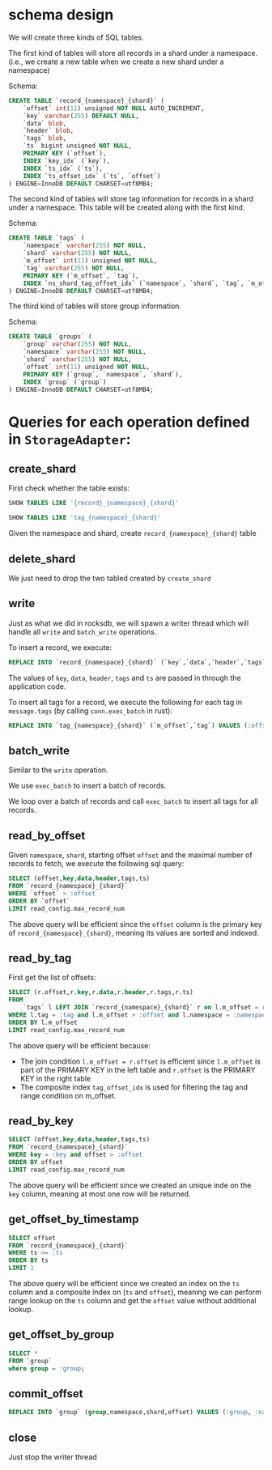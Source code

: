 # schema design

We will create three kinds of SQL tables. 

The first kind of tables will store all records in a shard under a namespace. (i.e., we create a new table when we create a new shard under a namespace)

Schema:

```sql
CREATE TABLE `record_{namespace}_{shard}` (
    `offset` int(11) unsigned NOT NULL AUTO_INCREMENT,
    `key` varchar(255) DEFAULT NULL,
    `data` blob,
    `header` blob,
    `tags` blob,
    `ts` bigint unsigned NOT NULL,
    PRIMARY KEY (`offset`),
    INDEX `key_idx` (`key`),
    INDEX `ts_idx` (`ts`),
    INDEX `ts_offset_idx` (`ts`, `offset`)
) ENGINE=InnoDB DEFAULT CHARSET=utf8MB4;
```

The second kind of tables will store tag information for records in a shard under a namespace. This table will be created along with the first kind.

Schema:

```sql
CREATE TABLE `tags` (
    `namespace` varchar(255) NOT NULL,
    `shard` varchar(255) NOT NULL,
    `m_offset` int(11) unsigned NOT NULL,
    `tag` varchar(255) NOT NULL,
    PRIMARY KEY (`m_offset`, `tag`),
    INDEX `ns_shard_tag_offset_idx` (`namespace`, `shard`, `tag`, `m_offset`)
) ENGINE=InnoDB DEFAULT CHARSET=utf8MB4;
```

The third kind of tables will store group information.

Schema:

```sql
CREATE TABLE `groups` (
    `group` varchar(255) NOT NULL,
    `namespace` varchar(255) NOT NULL,
    `shard` varchar(255) NOT NULL,
    `offset` int(11) unsigned NOT NULL,
    PRIMARY KEY (`group`, `namespace`, `shard`),
    INDEX `group` (`group`)
) ENGINE=InnoDB DEFAULT CHARSET=utf8MB4;
```

# Queries for each operation defined in `StorageAdapter`:

## create_shard

First check whether the table exists:

```sql
SHOW TABLES LIKE '{record}_{namespace}_{shard}'

SHOW TABLES LIKE 'tag_{namespace}_{shard}'
```
Given the namespace and shard, create `record_{namespace}_{shard}` table

## delete_shard

We just need to drop the two tabled created by `create_shard`

## write

Just as what we did in rocksdb, we will spawn a writer thread which will handle all `write` and `batch_write` operations. 

To insert a record, we execute:

```sql
REPLACE INTO `record_{namespace}_{shard}` (`key`,`data`,`header`,`tags`,`ts`) VALUES (:key,:data,:header,:tags,:ts)
```

The values of `key`, `data`, `header`, `tags` and `ts` are passed in through the application code.

To insert all tags for a record, we execute the following for each tag in `message.tags` (by calling `conn.exec_batch` in rust):

```sql
REPLACE INTO `tag_{namespace}_{shard}` (`m_offset`,`tag`) VALUES (:offset,:tag)
```

## batch_write

Similar to the `write` operation. 

We use `exec_batch` to insert a batch of records.

We loop over a batch of records and call `exec_batch` to insert all tags for all records.

## read_by_offset

Given `namespace`, `shard`, starting offset `offset` and the maximal number of records to fetch, we execute the following sql query:

```sql
SELECT (offset,key,data,header,tags,ts) 
FROM `record_{namespace}_{shard}`
WHERE `offset` > :offset
ORDER BY `offset`
LIMIT read_config.max_record_num
```

The above query will be efficient since the `offset` column is the primary key of `record_{namespace}_{shard}`, meaning its values are sorted and indexed.

## read_by_tag

First get the list of offsets:
```sql
SELECT (r.offset,r.key,r.data,r.header,r.tags,r.ts)
FROM 
    `tags` l LEFT JOIN `record_{namespace}_{shard}` r on l.m_offset = r.offset
WHERE l.tag = :tag and l.m_offset > :offset and l.namespace = :namespace and l.shard = :shard
ORDER BY l.m_offset
LIMIT read_config.max_record_num
```

The above query will be efficient because:

- The join condition `l.m_offset = r.offset` is efficient since `l.m_offset` is part of the PRIMARY KEY in the left table and `r.offset` is the PRIMARY KEY in the right table
- The composite index `tag_offset_idx` is used for filtering the tag and range condition on m_offset.

## read_by_key

```sql
SELECT (offset,key,data,header,tags,ts) 
FROM `record_{namespace}_{shard}`
WHERE key = :key and offset > :offset
ORDER BY offset
LIMIT read_config.max_record_num
```

The above query will be efficient since we created an unique inde on the `key` column, meaning at most one row will be returned.

## get_offset_by_timestamp

```sql
SELECT offset
FROM `record_{namespace}_{shard}`
WHERE ts >= :ts
ORDER BY ts
LIMIT 1
```

The above query will be efficient since we created an index on the `ts` column and a composite index on (`ts` and `offset`), meaning we can perform range lookup 
on the `ts` column and get the `offset` value without additional lookup.

## get_offset_by_group

```sql
SELECT * 
FROM `group`
where group = :group;
```

## commit_offset

```sql
REPLACE INTO `group` (group,namespace,shard,offset) VALUES (:group, :namespace, :shard, :offset)
```

## close

Just stop the writer thread